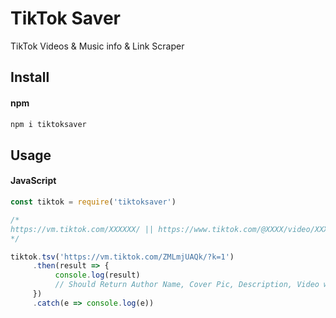 # TikTok Saver

TikTok Videos & Music info & Link Scraper

## Install

#### npm

```bash
npm i tiktoksaver
```

## Usage

#### JavaScript

```javascript
const tiktok = require('tiktoksaver')

/*
https://vm.tiktok.com/XXXXXX/ || https://www.tiktok.com/@XXXX/video/XXXXXX/
*/

tiktok.tsv('https://vm.tiktok.com/ZMLmjUAQk/?k=1')
     .then(result => {
          console.log(result) 
          // Should Return Author Name, Cover Pic, Description, Video with Watermark, Video with NO Watermark, Audio (MP3 Link)
     })
     .catch(e => console.log(e))
```